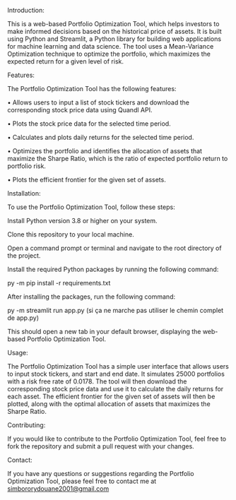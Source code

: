 
Introduction:

This is a web-based Portfolio Optimization Tool, which helps investors to make informed decisions based on the historical price of assets. It is built using
Python and Streamlit, a Python library for building web applications for machine learning and data science. The tool uses a Mean-Variance Optimization technique 
to optimize the portfolio, which maximizes the expected return for a given level of risk.

Features:

The Portfolio Optimization Tool has the following features:

• Allows users to input a list of stock tickers and download the corresponding stock price data using Quandl API.

• Plots the stock price data for the selected time period.

• Calculates and plots daily returns for the selected time period.

• Optimizes the portfolio and identifies the allocation of assets that maximize the Sharpe Ratio, which is the ratio of expected portfolio return to portfolio risk.

• Plots the efficient frontier for the given set of assets.


Installation:

To use the Portfolio Optimization Tool, follow these steps:


Install Python version 3.8 or higher on your system.

Clone this repository to your local machine.

Open a command prompt or terminal and navigate to the root directory of the project.

Install the required Python packages by running the following command:

py -m pip install -r requirements.txt

After installing the packages, run the following command:

py -m streamlit run app.py  (si ça ne marche pas utiliser le chemin complet de app.py)

This should open a new tab in your default browser, displaying the web-based Portfolio Optimization Tool.

Usage:

The Portfolio Optimization Tool has a simple user interface that allows users to input stock tickers, and start and end date. It simulates 25000 portfolios 
with a risk free rate of 0.0178. The tool will then download the corresponding stock price data and use it to calculate the daily returns for each asset. 
The efficient frontier for the given set of assets will then be plotted, along with the optimal allocation of assets that maximizes the Sharpe Ratio.

Contributing:

If you would like to contribute to the Portfolio Optimization Tool, feel free to fork the repository and submit a pull request with your changes.

Contact:

If you have any questions or suggestions regarding the Portfolio Optimization Tool, please feel free to contact me at simbororydouane2001@gmail.com
